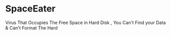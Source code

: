 # SpaceEater
Virus That  Occupies The Free Space in Hard Disk , You Can't Find your Data & Can't Format The Hard
